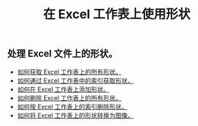 ﻿---
title: 在 Excel 工作表上使用形状
second_title: Aspose.Cells Cloud Documen
linktitle: 形状
type: docs
url: /zh/shapes/
aliases: [/working-with-shapes/,/working-with-images/]
keywords: Working with shape on an Excel workshee
description: 如何在 Excel 工作表上使用形状。 SDK支持多种开发语言。它们包括 Android、C#、Go、Java、NodeJS、Perl、PHP、Python、Ruby 和 swift
weight: 100
---
## 处理 Excel 文件上的形状。

- [如何获取 Excel 工作表上的所有形状。](/cells/zh/shapes/get-all/)
- [如何通过 Excel 工作表中的索引获取形状。](/cells/zh/shapes/get/)
- [如何在 Excel 工作表上添加形状。](/cells/zh/shapes/add/)
- [如何删除 Excel 工作表上的所有形状。](/cells/zh/shapes/clear/)
- [如何按 Excel 工作表上的索引删除形状。](/cells/zh/shapes/delete/)
- [如何将 Excel 工作表上的形状转换为图像。](/cells/zh/shapes/conversion/)
